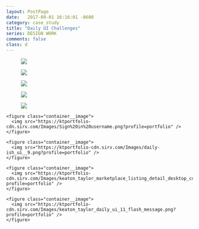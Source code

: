 ```yaml
---
layout: PostPage
date:   2017-09-01 16:16:01 -0600
category: case_study
title: "Daily UI Challenges"
series: DESIGN WORK
comments: false
class: d
---
```

<section class="container__xlarge mt-4 mb-2">

  <figure class="container__image">
    <img src="https://ktportfolio-cdn.sirv.com/Images/dailyui6.png?progressive=true&png.optimize=true" />
  </figure>

  <figure class="container__image">
    <img src="https://ktportfolio-cdn.sirv.com/Images/dailyui5.png?progressive=true&png.optimize=true" />
  </figure>

  <figure class="container__image">
    <img src="https://ktportfolio-cdn.sirv.com/Images/dailyui3.jpg?progressive=true&png.optimize=true" />
  </figure>

  <figure class="container__image">
    <img src="https://ktportfolio-cdn.sirv.com/Images/dailyui2.png?progressive=true&png.optimize=true" />
  </figure>

  <div class="container__images">
    <figure class="container__image">
      <img src="https://ktportfolio.sirv.com/Images/Sign%20in%20Email.png?profile=portfolio" />
    </figure>

    <figure class="container__image">
      <img src="https://ktportfolio-cdn.sirv.com/Images/Sign%20in%20username.png?profile=portfolio" />
    </figure>

    <figure class="container__image">
      <img src="https://ktportfolio-cdn.sirv.com/Images/daily-ish_ui__9.png?profile=portfolio" />
    </figure>

    <figure class="container__image">
      <img src="https://ktportfolio-cdn.sirv.com/Images/keaton_taylor_marketplace_listing_detail_desktop_concept_.png?profile=portfolio" />
    </figure>

    <figure class="container__image">
      <img src="https://ktportfolio-cdn.sirv.com/Images/keaton_taylor_daily_ui_11_flash_message.png?profile=portfolio" />
    </figure>
  </div>
</section>
